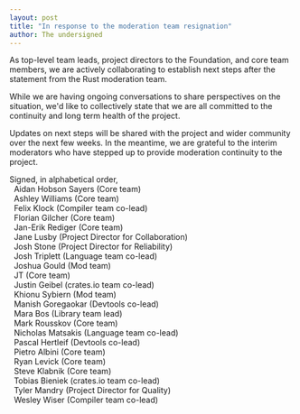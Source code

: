 ```yaml
---
layout: post
title: "In response to the moderation team resignation"
author: The undersigned
---
```


As top-level team leads, project directors to the Foundation, and core team
members, we are actively collaborating to establish next steps after the
statement from the Rust moderation team.

While we are having ongoing conversations to share perspectives on the
situation, we'd like to collectively state that we are all committed to the
continuity and long term health of the project.

Updates on next steps will be shared with the project and wider community over
the next few weeks. In the meantime, we are grateful to the interim moderators
who have stepped up to provide moderation continuity to the project.

Signed, in alphabetical order, \
&nbsp; Aidan Hobson Sayers (Core team) \
&nbsp; Ashley Williams (Core team) \
&nbsp; Felix Klock (Compiler team co-lead) \
&nbsp; Florian Gilcher (Core team) \
&nbsp; Jan-Erik Rediger (Core team) \
&nbsp; Jane Lusby (Project Director for Collaboration) \
&nbsp; Josh Stone (Project Director for Reliability) \
&nbsp; Josh Triplett (Language team co-lead) \
&nbsp; Joshua Gould (Mod team) \
&nbsp; JT (Core team) \
&nbsp; Justin Geibel (crates.io team co-lead) \
&nbsp; Khionu Sybiern (Mod team) \
&nbsp; Manish Goregaokar (Devtools co-lead) \
&nbsp; Mara Bos (Library team lead) \
&nbsp; Mark Rousskov (Core team) \
&nbsp; Nicholas Matsakis (Language team co-lead) \
&nbsp; Pascal Hertleif (Devtools co-lead) \
&nbsp; Pietro Albini (Core team) \
&nbsp; Ryan Levick (Core team) \
&nbsp; Steve Klabnik (Core team) \
&nbsp; Tobias Bieniek (crates.io team co-lead) \
&nbsp; Tyler Mandry (Project Director for Quality) \
&nbsp; Wesley Wiser (Compiler team co-lead)
